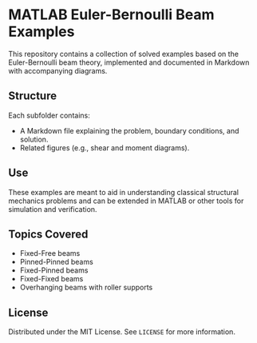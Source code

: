 # MATLAB Euler-Bernoulli Beam Examples

This repository contains a collection of solved examples based on the Euler-Bernoulli beam theory, implemented and documented in Markdown with accompanying diagrams.

## Structure

Each subfolder contains:
- A Markdown file explaining the problem, boundary conditions, and solution.
- Related figures (e.g., shear and moment diagrams).

## Use

These examples are meant to aid in understanding classical structural mechanics problems and can be extended in MATLAB or other tools for simulation and verification.

## Topics Covered
- Fixed-Free beams
- Pinned-Pinned beams
- Fixed-Pinned beams
- Fixed-Fixed beams
- Overhanging beams with roller supports

## License
Distributed under the MIT License. See `LICENSE` for more information.

